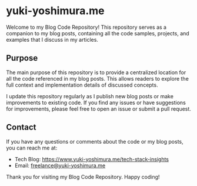 # yuki-yoshimura.me

Welcome to my Blog Code Repository! This repository serves as a companion to my blog posts, containing all the code samples, projects, and examples that I discuss in my articles.

## Purpose

The main purpose of this repository is to provide a centralized location for all the code referenced in my blog posts. This allows readers to explore the full context and implementation details of discussed concepts.

I update this repository regularly as I publish new blog posts or make improvements to existing code.
If you find any issues or have suggestions for improvements, please feel free to open an issue or submit a pull request.

## Contact

If you have any questions or comments about the code or my blog posts, you can reach me at:

- Tech Blog: https://www.yuki-yoshimura.me/tech-stack-insights
- Email: freelance@yuki-yoshimura.me

Thank you for visiting my Blog Code Repository. Happy coding!
